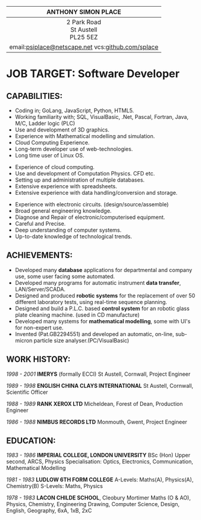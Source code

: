 |**ANTHONY SIMON PLACE**|
|:---:|
2 Park Road<br>St Austell<br>PL25 5EZ|
|email:<a href="mailto:psiplace@netscape.net?Subject=CV">psiplace@netscape.net</a> vcs:<a href="https:/github.com/splace/">github.com/splace</a>|
  
<!--# JOB TARGET: __<<job target>>__-->
# JOB TARGET: __Software Developer__
<!--# JOB TARGET: __IT Support Technician__-->
<!--# JOB TARGET: __Lab Technician__ -->
<!--# JOB TARGET: __Administrator__ -->
<!--# JOB TARGET: __IT Application Lead__-->
<!--# JOB TARGET: __Mechanical R&D Engineer__-->
## CAPABILITIES:

<!--* Experience in fabrication/machining.-->
* Coding in; GoLang, JavaScript, Python, HTML5.
* Working familiarity with; SQL, VisualBasic, .Net, Pascal, Fortran, Java, M/C, Ladder logic (PLC)
* Use and development of 3D graphics.
* Experience with Mathematical modelling and simulation.
* Cloud Computing Experience.
* Long-term developer use of web-technologies.
* Long time user of Linux OS.
<!--* Google Cloud Certified.-->
* Experience of cloud computing.
* Use and development of Computation Physics. CFD etc. 
* Setting up and administration of multiple databases. 
* Extensive experience with spreadsheets. 
* Extensive experience with data handling/conversion and storage. 
<!--* Experience with, and development of, wide range of automated lab equipment.-->
<!--* Manual laboratory testing chemical & physical.-->
* Experience with electronic circuits. (design/source/assemble)
* Broad general engineering knowledge.
* Diagnose and Repair of electronic/computerised equipment.
* Careful and Precise.
* Deep understanding of computer systems.
* Up-to-date knowledge of technological trends.

## ACHIEVEMENTS:
  
* Developed many **database** applications for departmental and company use, some user facing some automated.
* Developed many programs for automatic instrument **data transfer**, LAN/Server/SCADA.
* Designed and produced **robotic systems** for the replacement of over 50 different laboratory tests, using real-time sequence planning.
* Designed and build a P.L.C. based **control system** for an robotic glass plate cleaning machine. (used in CD manufacture) 
* Developed many systems for **mathematical modelling**, some with UI's for non-expert use.
* Invented (Pat.GB2294551) and developed an automatic, on-line, sub-micron particle size analyser.(PC/VisualBasic)


## WORK HISTORY:
  
*1998 - 2001* **IMERYS** (formally ECCI)
St Austell, Cornwall,
Project Engineer
  
*1989 - 1998* **ENGLISH CHINA CLAYS INTERNATIONAL**
St Austell, Cornwall,
Scientific Officer
  
*1988 - 1989* **RANK XEROX LTD**
Micheldean, Forest of Dean,
Production Engineer
  
*1986 - 1988* **NIMBUS RECORDS LTD**
Monmouth, Gwent,
Project Engineer
  
## EDUCATION:
  
*1983 - 1986* **IMPERIAL COLLEGE, LONDON UNIVERSITY**
BSc (Hon) Upper second, ARCS, Physics
Specialisation: Optics, Electronics, Communication, Mathematical Modelling
  
*1981 - 1983* **LUDLOW 6TH FORM COLLEGE**
A-Levels: Maths(A), Physics(A), Chemistry(B) S-Levels: Maths, Physics
  
*1978 - 1983* **LACON CHILDE SCHOOL**, Cleobury Mortimer
Maths (O & AO), Physics, Chemistry, Engineering Drawing, Computer Science, Design, English, Geography, 6xA, 1xB, 2xC
  


